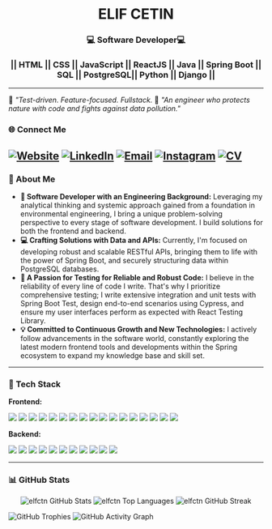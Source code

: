 <h1 align="center">ELIF CETIN</h1>
<h3 align="center">💻 Software Developer💻 </h3>
<h3 align="center">|| HTML || CSS || JavaScript || ReactJS || Java || Spring Boot || SQL || PostgreSQL|| Python || Django ||</h3>

---

🧠 *"Test-driven. Feature-focused. Fullstack.* 🌿 *"An engineer who protects nature with code and fights against data pollution."*


### 🌐 Connect Me
[![Website](https://img.shields.io/badge/Website-1A73E8?style=for-the-badge&logo=google-chrome&logoColor=white)](https://portfolio1-rosy-eight.vercel.app/)
[![LinkedIn](https://img.shields.io/badge/LinkedIn-0077B5?style=for-the-badge&logo=linkedin&logoColor=white)](https://linkedin.com/in/elifcetin-)
[![Email](https://img.shields.io/badge/Email-D14836?style=for-the-badge&logo=gmail&logoColor=white)](mailto:elifcetin.dev@gmail.com)
[![Instagram](https://img.shields.io/badge/Instagram-E4405F?style=for-the-badge&logo=instagram&logoColor=white)](https://instagram.com/elifcetinxx)
[![CV](https://img.shields.io/badge/CV-4285F4?style=for-the-badge&logo=googledrive&logoColor=white)](https://drive.google.com/file/d/15wCfG8BMfGDNdY3GEL5Eyxs63BNI-CZM/view?usp=drive_link)
---


### 🚀 About Me

- **🌱 Software Developer with an Engineering Background:** Leveraging my analytical thinking and systemic approach gained from a foundation in environmental engineering, I bring a unique problem-solving perspective to every stage of software development. I build solutions for both the frontend and backend.
- **💻 Crafting Solutions with Data and APIs:** Currently, I'm focused on developing robust and scalable RESTful APIs, bringing them to life with the power of Spring Boot, and securely structuring data within PostgreSQL databases.
- **🧪 A Passion for Testing for Reliable and Robust Code:** I believe in the reliability of every line of code I write. That's why I prioritize comprehensive testing; I write extensive integration and unit tests with Spring Boot Test, design end-to-end scenarios using Cypress, and ensure my user interfaces perform as expected with React Testing Library.
- **💡 Committed to Continuous Growth and New Technologies:** I actively follow advancements in the software world, constantly exploring the latest modern frontend tools and developments within the Spring ecosystem to expand my knowledge base and skill set.

---

### 🧰 Tech Stack

**Frontend:**
<p>
  <img src="https://img.shields.io/badge/HTML5-E34F26?style=for-the-badge&logo=html5&logoColor=white"/>
  <img src="https://img.shields.io/badge/CSS3-1572B6?style=for-the-badge&logo=css3&logoColor=white"/>
  <img src="https://img.shields.io/badge/Sass-CC6699?style=for-the-badge&logo=sass&logoColor=white"/>
  <img src="https://img.shields.io/badge/Tailwind_CSS-06B6D4?style=for-the-badge&logo=tailwindcss&logoColor=white"/>
  <img src="https://img.shields.io/badge/Bootstrap-7952B3?style=for-the-badge&logo=bootstrap&logoColor=white"/>
  <img src="https://img.shields.io/badge/MUI-007FFF?style=for-the-badge&logo=mui&logoColor=white"/>
  <img src="https://img.shields.io/badge/Styled_Components-DB7093?style=for-the-badge&logo=styled-components&logoColor=white"/>
  <img src="https://img.shields.io/badge/Vite-646CFF?style=for-the-badge&logo=vite&logoColor=white"/>
  <img src="https://img.shields.io/badge/React-20232A?style=for-the-badge&logo=react&logoColor=61DAFB"/>
  <img src="https://img.shields.io/badge/Vue.js-4FC08D?style=for-the-badge&logo=vuedotjs&logoColor=white"/>
  <img src="https://img.shields.io/badge/Next.js-000000?style=for-the-badge&logo=nextdotjs&logoColor=white"/>
  <img src="https://img.shields.io/badge/TypeScript-007ACC?style=for-the-badge&logo=typescript&logoColor=white"/>
  <img src="https://img.shields.io/badge/Redux-764ABC?style=for-the-badge&logo=redux&logoColor=white"/>
  <img src="https://img.shields.io/badge/JavaScript-F7DF1E?style=for-the-badge&logo=javascript&logoColor=black"/>
  <img src="https://img.shields.io/badge/React%20Testing%20Library-E33332?style=for-the-badge&logo=testing-library&logoColor=white"/>
  <img src="https://img.shields.io/badge/Cypress-17202C?style=for-the-badge&logo=cypress&logoColor=white"/>
  <img src="https://img.shields.io/badge/Figma-F24E1E?style=for-the-badge&logo=figma&logoColor=white"/>
</p>


**Backend:**
<p>
  <img src="https://img.shields.io/badge/Node.js-339933?style=for-the-badge&logo=nodedotjs&logoColor=white"/>
  <img src="https://img.shields.io/badge/Python-3776AB?style=for-the-badge&logo=python&logoColor=white"/>
  <img src="https://img.shields.io/badge/Django-092E20?style=for-the-badge&logo=django&logoColor=white"/>
  <img src="https://img.shields.io/badge/MongoDB-47A248?style=for-the-badge&logo=mongodb&logoColor=white"/>
  <img src="https://img.shields.io/badge/Java-ED8B00?style=for-the-badge&logo=java&logoColor=white"/>
  <img src="https://img.shields.io/badge/Spring_Boot-6DB33F?style=for-the-badge&logo=spring-boot&logoColor=white"/>
  <img src="https://img.shields.io/badge/Spring_Security-6DB33F?style=for-the-badge&logo=spring-security&logoColor=white"/>
  <img src="https://img.shields.io/badge/Hibernate-59666C?style=for-the-badge&logo=hibernate&logoColor=white"/>
  <img src="https://img.shields.io/badge/Spring_Boot_Test-6DB33F?style=for-the-badge&logo=spring-boot&logoColor=white"/>
  <img src="https://img.shields.io/badge/SQL-003B57?style=for-the-badge&logo=postgresql&logoColor=white"/>
  <img src="https://shields.io/badge/PostgreSQL-316192?style=for-the-badge&logo=postgresql&logoColor=white"/>
</p>

---

### 📊 GitHub Stats

<p align="center">
  <img src="https://github-readme-stats.vercel.app/api?username=elfctn&show_icons=true&theme=radical" alt="elfctn GitHub Stats" />
  <img src="https://github-readme-stats.vercel.app/api/top-langs/?username=elfctn&layout=compact&theme=radical" alt="elfctn Top Languages" />
  <img src="https://github-readme-streak-stats.herokuapp.com/?user=elfctn&theme=radical" alt="elfctn GitHub Streak" />
  </p>


![GitHub Trophies](https://github-profile-trophy.vercel.app/?username=elfctn&theme=radical)
![GitHub Activity Graph](https://github-readme-activity-graph.vercel.app/graph?username=elfctn&theme=radical)


